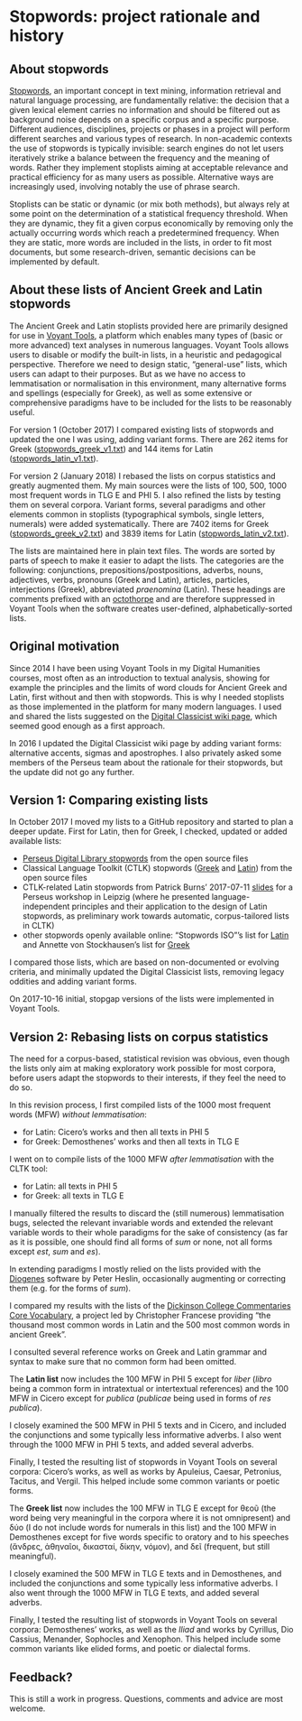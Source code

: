 # Stopwords: project rationale and history

## About stopwords

[Stopwords](https://en.wikipedia.org/wiki/Stop_words), an important concept in text mining, information retrieval and natural language processing, are fundamentally relative: the decision that a given lexical element carries no information and should be filtered out as background noise depends on a specific corpus and a specific purpose. Different audiences, disciplines, projects or phases in a project will perform different searches and various types of research. In non-academic contexts the use of stopwords is typically invisible: search engines do not let users iteratively strike a balance between the frequency and the meaning of words. Rather they implement stoplists aiming at acceptable relevance and practical efficiency for as many users as possible. Alternative ways are increasingly used, involving notably the use of phrase search.

Stoplists can be static or dynamic (or mix both methods), but always rely at some point on the determination of a statistical frequency threshold. When they are dynamic, they fit a given corpus economically by removing only the actually occurring words which reach a predetermined frequency. When they are static, more words are included in the lists, in order to fit most documents, but some research-driven, semantic decisions can be implemented by default.

## About these lists of Ancient Greek and Latin stopwords

The Ancient Greek and Latin stoplists provided here are primarily designed for use in [Voyant Tools](http://voyant-tools.org/), a platform which enables many types of (basic or more advanced) text analyses in numerous languages. Voyant Tools allows users to disable or modify the built-in lists, in a heuristic and pedagogical perspective. Therefore we need to design static, “general-use” lists, which users can adapt to their purposes. But as we have no access to lemmatisation or normalisation in this environment, many alternative forms and spellings (especially for Greek), as well as some extensive or comprehensive paradigms have to be included for the lists to be reasonably useful.

<!-- One solution is to provide short lists. TODO: include short lists? -->

For version 1 (October 2017) I compared existing lists of stopwords and updated the one I was using, adding variant forms. There are 262 items for Greek ([stopwords_greek_v1.txt](stopwords_greek_v1.txt)) and 144 items for Latin ([stopwords_latin_v1.txt](stopwords_latin_v1.txt)).

For version 2 (January 2018) I rebased the lists on corpus statistics and greatly augmented them. My main sources were the lists of 100, 500, 1000 most frequent words in TLG E and PHI 5. I also refined the lists by testing them on several corpora. Variant forms, several paradigms and other elements common in stoplists (typographical symbols, single letters, numerals) were added systematically. There are 7402 items for Greek ([stopwords_greek_v2.txt](stopwords_greek_v2.txt)) and 3839 items for Latin ([stopwords_latin_v2.txt](stopwords_latin_v2.txt)).

The lists are maintained here in plain text files. The words are sorted by parts of speech to make it easier to adapt the lists. The categories are the following: conjunctions, prepositions/postpositions, adverbs, nouns, adjectives, verbs, pronouns (Greek and Latin), articles, particles, interjections (Greek), abbreviated *praenomina* (Latin). These headings are comments prefixed with an [octothorpe](https://en.wiktionary.org/wiki/octothorpe) and are therefore suppressed in Voyant Tools when the software creates user-defined, alphabetically-sorted lists.

## Original motivation

Since 2014 I have been using Voyant Tools in my Digital Humanities courses, most often as an introduction to textual analysis, showing for example the principles and the limits of word clouds for Ancient Greek and Latin, first without and then with stopwords. This is why I needed stoplists as those implemented in the platform for many modern languages. I used and shared the lists suggested on the [Digital Classicist wiki page](http://wiki.digitalclassicist.org/Stopwords_for_Greek_and_greek), which seemed good enough as a first approach.

In 2016 I updated the Digital Classicist wiki page by adding variant forms: alternative accents, sigmas and apostrophes. I also privately asked some members of the Perseus team about the rationale for their stopwords, but the update did not go any further.

## Version 1: Comparing existing lists

In October 2017 I moved my lists to a GitHub repository and started to plan a deeper update. First for Latin, then for Greek, I checked, updated or added available lists:

* [Perseus Digital Library stopwords](http://www.perseus.tufts.edu/hopper/stopwords) from the open source files
* Classical Language Toolkit (CTLK) stopwords ([Greek](https://github.com/cltk/cltk/blob/master/cltk/stop/greek/stops.py) and [Latin](https://github.com/cltk/cltk/blob/master/cltk/stop/latin/stops.py)) from the open source files
* CTLK-related Latin stopwords from Patrick Burns’ 2017-07-11 [slides](https://github.com/diyclassics/stopwords) for a Perseus workshop in Leipzig (where he presented language-independent principles and their application to the design of Latin stopwords, as preliminary work towards automatic, corpus-tailored lists in CLTK)
* other stopwords openly available online: “Stopwords ISO”’s list for [Latin](https://github.com/stopwords-iso/stopwords-la) and Annette von Stockhausen’s list for [Greek](https://github.com/pharos-alexandria/grk-stoplist/blob/master/stoplist-greek.txt)

I compared those lists, which are based on non-documented or evolving criteria, and minimally updated the Digital Classicist lists, removing legacy oddities and adding variant forms.

On 2017-10-16 initial, stopgap versions of the lists were implemented in Voyant Tools.

## Version 2: Rebasing lists on corpus statistics

The need for a corpus-based, statistical revision was obvious, even though the lists only aim at making exploratory work possible for most corpora, before users adapt the stopwords to their interests, if they feel the need to do so.

In this revision process, I first compiled lists of the 1000 most frequent words (MFW) *without lemmatisation*:

* for Latin: Cicero’s works and then all texts in PHI 5
* for Greek: Demosthenes’ works and then all texts in TLG E

I went on to compile lists of the 1000 MFW *after lemmatisation* with the CLTK tool:

* for Latin: all texts in PHI 5
* for Greek: all texts in TLG E

I manually filtered the results to discard the (still numerous) lemmatisation bugs, selected the relevant invariable words and extended the relevant variable words to their whole paradigms for the sake of consistency (as far as it is possible, one should find all forms of *sum* or none, not all forms except *est*, *sum* and *es*).

In extending paradigms I mostly relied on the lists provided with the [Diogenes](http://community.dur.ac.uk/p.j.heslin/Software/Diogenes/) software by Peter Heslin, occasionally augmenting or correcting them (e.g. for the forms of *sum*).

I compared my results with the lists of the [Dickinson College Commentaries Core Vocabulary](http://dcc.dickinson.edu/vocab/core-vocabulary), a project led by Christopher Francese providing “the thousand most common words in Latin and the 500 most common words in ancient Greek”.

I consulted several reference works on Greek and Latin grammar and syntax to make sure that no common form had been omitted.

The **Latin list** now includes the 100 MFW in PHI 5 except for *liber* (*libro* being a common form in intratextual or intertextual references) and the 100 MFW in Cicero except for *publica* (*publicae* being used in forms of *res publica*).

I closely examined the 500 MFW in PHI 5 texts and in Cicero, and included the conjunctions and some typically less informative adverbs. I also went through the 1000 MFW in PHI 5 texts, and added several adverbs.

Finally, I tested the resulting list of stopwords in Voyant Tools on several corpora: Cicero’s works, as well as works by Apuleius, Caesar, Petronius, Tacitus, and Vergil. This helped include some common variants or poetic forms.

The **Greek list** now includes the 100 MFW in TLG E except for θεοῦ (the word being very meaningful in the corpora where it is not omnipresent) and δύο (I do not include words for numerals in this list) and the 100 MFW in Demosthenes except for five words specific to oratory and to his speeches (ἄνδρες, ἀθηναῖοι, δικασταί, δίκην, νόμον), and δεῖ (frequent, but still meaningful).

I closely examined the 500 MFW in TLG E texts and in Demosthenes, and included the conjunctions and some typically less informative adverbs. I also went through the 1000 MFW in TLG E texts, and added several adverbs.

Finally, I tested the resulting list of stopwords in Voyant Tools on several corpora: Demosthenes’ works, as well as the *Iliad* and works by Cyrillus, Dio Cassius, Menander, Sophocles and Xenophon. This helped include some common variants like elided forms, and poetic or dialectal forms.

## Feedback?

This is still a work in progress. Questions, comments and advice are most welcome.
